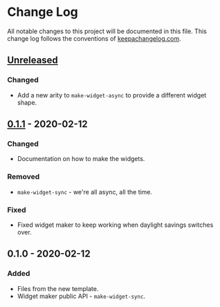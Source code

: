 # Change Log
All notable changes to this project will be documented in this file. This change log follows the conventions of [keepachangelog.com](http://keepachangelog.com/).

## [Unreleased]
### Changed
- Add a new arity to `make-widget-async` to provide a different widget shape.

## [0.1.1] - 2020-02-12
### Changed
- Documentation on how to make the widgets.

### Removed
- `make-widget-sync` - we're all async, all the time.

### Fixed
- Fixed widget maker to keep working when daylight savings switches over.

## 0.1.0 - 2020-02-12
### Added
- Files from the new template.
- Widget maker public API - `make-widget-sync`.

[Unreleased]: https://github.com/Zeniten/libpython-tensorflow/compare/0.1.1...HEAD
[0.1.1]: https://github.com/Zeniten/libpython-tensorflow/compare/0.1.0...0.1.1
